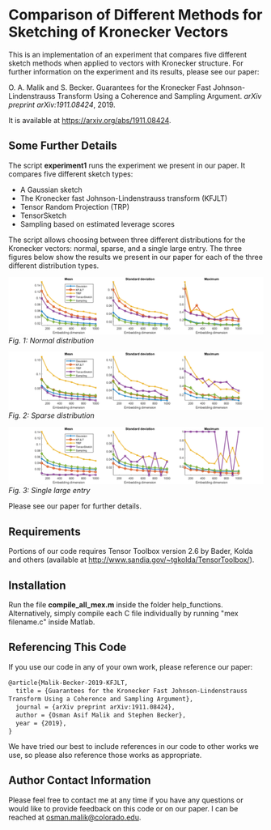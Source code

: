 # Comparison of Different Methods for Sketching of Kronecker Vectors
This is an implementation of an experiment that compares five different sketch methods when applied to vectors with Kronecker structure. 
For further information on the experiment and its results, please see our paper:

O. A. Malik and S. Becker. Guarantees for the Kronecker Fast Johnson-Lindenstrauss Transform Using a Coherence and Sampling Argument. *arXiv preprint arXiv:1911.08424*, 2019.

It is available at https://arxiv.org/abs/1911.08424.

## Some Further Details
The script **experiment1** runs the experiment we present in our paper. It compares five different sketch types:
* A Gaussian sketch
* The Kronecker fast Johnson-Lindenstrauss transform (KFJLT)
* Tensor Random Projection (TRP)
* TensorSketch
* Sampling based on estimated leverage scores

The script allows choosing between three different distributions for the Kronecker vectors: normal, sparse, and a single large entry. The three figures below show the results we present in our paper for each of the three different distribution types. 

![Experiment results](experiment1-normal.png)
*Fig. 1: Normal distribution*

![Experiment results](experiment1-sparse.png)
*Fig. 2: Sparse distribution*

![Experiment results](experiment1-large-single.png)
*Fig. 3: Single large entry*

Please see our paper for further details.

## Requirements
Portions of our code requires Tensor Toolbox version 2.6 by Bader, Kolda and others (available at http://www.sandia.gov/~tgkolda/TensorToolbox/).

## Installation
Run the file **compile_all_mex.m** inside the folder help_functions. Alternatively, simply compile each C file individually by running "mex filename.c" inside Matlab.

## Referencing This Code
If you use our code in any of your own work, please reference our paper:
```
@article{Malik-Becker-2019-KFJLT,
  title = {Guarantees for the Kronecker Fast Johnson-Lindenstrauss Transform Using a Coherence and Sampling Argument},
  journal = {arXiv preprint arXiv:1911.08424},
  author = {Osman Asif Malik and Stephen Becker},
  year = {2019},
}
```

We have tried our best to include references in our code to other works we use, so please also reference those works as appropriate.

## Author Contact Information
Please feel free to contact me at any time if you have any questions or would like to provide feedback on this code or on our paper. I can be reached at osman.malik@colorado.edu.
